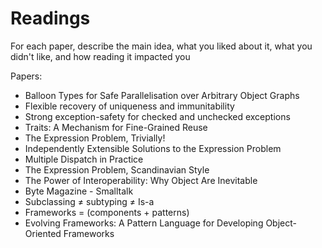 # Readings

For each paper, describe the main idea, what you liked about it, what you didn't like, and how reading it impacted you

Papers:

- Balloon Types for Safe Parallelisation over Arbitrary Object Graphs
- Flexible recovery of uniqueness and immunitability
- Strong exception-safety for checked and unchecked exceptions
- Traits: A Mechanism for Fine-Grained Reuse
- The Expression Problem, Trivially!
- Independently Extensible Solutions to the Expression Problem
- Multiple Dispatch in Practice
- The Expression Problem, Scandinavian Style
- The Power of Interoperability: Why Object Are Inevitable
- Byte Magazine - Smalltalk
- Subclassing ≠ subtyping ≠ Is-a
- Frameworks = (components + patterns)
- Evolving Frameworks: A Pattern Language for Developing Object-Oriented Frameworks
